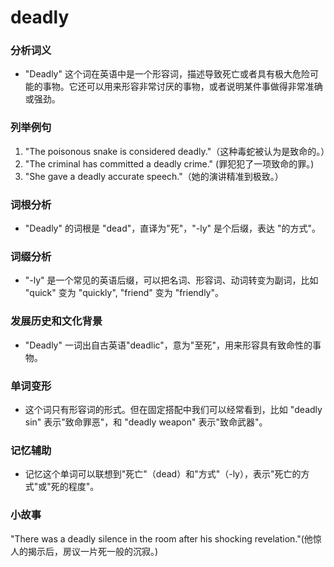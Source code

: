 # deadly

### 分析词义

  

*   "Deadly" 这个词在英语中是一个形容词，描述导致死亡或者具有极大危险可能的事物。它还可以用来形容非常讨厌的事物，或者说明某件事做得非常准确或强劲。

  

### 列举例句

  

1.  "The poisonous snake is considered deadly."（这种毒蛇被认为是致命的。）
2.  "The criminal has committed a deadly crime." (罪犯犯了一项致命的罪。)
3.  "She gave a deadly accurate speech."（她的演讲精准到极致。）

  

### 词根分析

  

*   "Deadly" 的词根是 "dead"，直译为"死"，"-ly" 是个后缀，表达 "的方式"。

  

### 词缀分析

  

*   "-ly" 是一个常见的英语后缀，可以把名词、形容词、动词转变为副词，比如 "quick" 变为 "quickly", "friend" 变为 "friendly"。

  

### 发展历史和文化背景

  

*   "Deadly" 一词出自古英语"deadlic"，意为"至死"，用来形容具有致命性的事物。

  

### 单词变形

  

*   这个词只有形容词的形式。但在固定搭配中我们可以经常看到，比如 "deadly sin" 表示"致命罪恶"，和 "deadly weapon" 表示"致命武器"。

  

### 记忆辅助

  

*   记忆这个单词可以联想到"死亡"（dead）和"方式"（-ly），表示"死亡的方式"或"死的程度"。

  

### 小故事

  

"There was a deadly silence in the room after his shocking revelation."(他惊人的揭示后，房议一片死一般的沉寂。)
